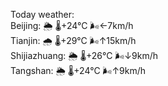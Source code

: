 Today weather:  
Beijing: 🌦   🌡️+24°C 🌬️←7km/h  
Tianjin: 🌧   🌡️+29°C 🌬️↑15km/h  
Shijiazhuang: 🌦   🌡️+26°C 🌬️↓9km/h  
Tangshan: 🌦   🌡️+24°C 🌬️↑9km/h  
